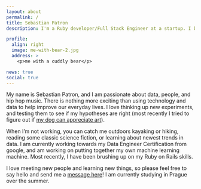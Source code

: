 ```yaml
---
layout: about
permalink: /
title: Sebastian Patron
description: I'm a Ruby developer/Full Stack Engineer at a startup. I blog about software engineering, management and whatever happens to cross my mind.

profile:
  align: right
  image: me-with-bear-2.jpg
  address: >
    <p>me with a cuddly bear</p>

news: true
social: true
---
```

My name is Sebastian Patron, and I am passionate about data, people, and hip hop music. There is nothing more exciting than using technology and data to help improve our everyday lives. I love thinking up new experiments, and testing them to see if my hypotheses are right (most recently I tried to figure out if [my dog can appreciate art][featured-blog-post]).

When I’m not working, you can catch me outdoors kayaking or hiking, reading some classic science fiction, or learning about newest trends in data. I am currently working towards my Data Engineer Certification from google, and am working on putting together my own machine learning machine. Most recently, I have been brushing up on my Ruby on Rails skills.

I love meeting new people and learning new things, so please feel free to say hello and send me a <a href="mailto:seb@sebpatron.com?Subject=Hello%20again"> message here</a>! I am currently studying in Prague over the summer. 

[featured-blog-post]: http://sebastianpatron.com/blog/2018/van-gogh/